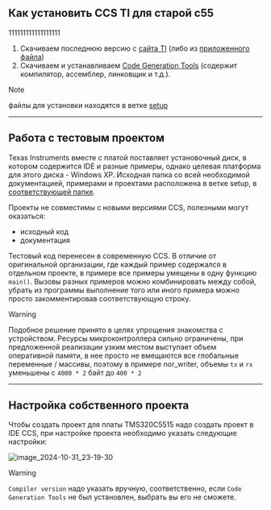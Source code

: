 ## Как установить CCS TI для старой c55
111111111111111111
1) Скачиваем последнюю версию с [сайта TI](https://www.ti.com/tool/CCSTUDIO) (либо из [приложенного файла](https://github.com/lab-iu6/TMS320C5515/blob/setup/установка/ccs_setup_12.8.1.00005.exe))
2) Скачиваем и устанавливаем [Code Generation Tools](https://github.com/lab-iu6/TMS320C5515/blob/setup/установка/ti_cgt_c5500_4.4.1_setup_win32.exe) (содержит компилятор, ассемблер, линковщик и т.д.).

>[!Note]
>файлы для установки находятся в ветке [setup](https://github.com/lab-iu6/TMS320C5515/tree/setup)

----------------
## Работа с тестовым проектом
  
Texas Instruments вместе с платой поставляет установочный диск, в котором содержится IDE и разные примеры, однако целевая платформа для этого диска - Windows XP. Исходная папка со всей необходимой документацией, примерами и проектами расположена в ветке setup, в [соответствующей папке](https://github.com/lab-iu6/TMS320C5515/tree/setup/usbstk5515_v1). 

Проекты не совместимы с новыми версиями CCS, полезными могут оказаться: 
- исходный код
- документация

Тестовый код перенесен в современную CCS. В отличие от оригинальной организации, где каждый пример содержался в отдельном проекте, в примере все примеры умещены в одну функцию ``main()``. Вызовы разных примеров можно комбинировать между собой, убрать из программы выполнение того или иного примера можно просто закомментировав соответствующую строку. 

>[!Warning]
>Подобное решение принято в целях упрощения знакомства с устройством. 
>Ресурсы микроконтроллера сильно ограничены, при предложенной реализации узким местом выступает объем оперативной памяти, в нее просто не вмещаются все глобальные переменные / массивы, поэтому в примере nor_writer, объемы ``tx`` и ``rx`` уменьшены с ``4000 * 2`` байт до ``400 * 2 `` 

----------------
## Настройка собственного проекта

Чтобы создать проект для платы TMS320C5515 надо создать проект в IDE CCS, при настройке проекта необходимо указать следующие настройки:

![image_2024-10-31_23-19-30](https://github.com/user-attachments/assets/3c4af697-6460-4a1d-8bde-de845e32ea3a)

> [!Warning]
> ``Compiler version`` надо указать вручную, соответственно, если ``Code Generation Tools`` не был установлен, выбрать вы его не сможете.



